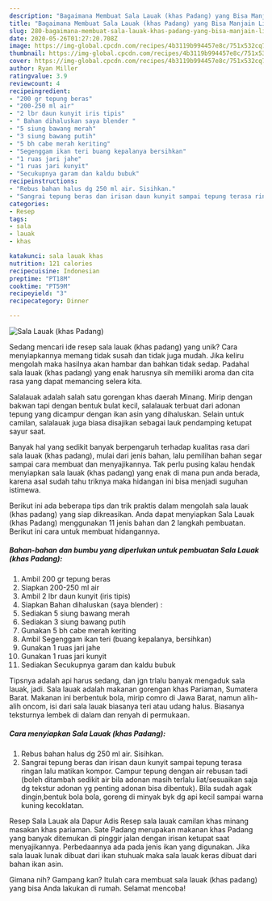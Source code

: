 ```yaml
---
description: "Bagaimana Membuat Sala Lauak (khas Padang) yang Bisa Manjain Lidah"
title: "Bagaimana Membuat Sala Lauak (khas Padang) yang Bisa Manjain Lidah"
slug: 280-bagaimana-membuat-sala-lauak-khas-padang-yang-bisa-manjain-lidah
date: 2020-05-26T01:27:20.708Z
image: https://img-global.cpcdn.com/recipes/4b3119b994457e8c/751x532cq70/sala-lauak-khas-padang-foto-resep-utama.jpg
thumbnail: https://img-global.cpcdn.com/recipes/4b3119b994457e8c/751x532cq70/sala-lauak-khas-padang-foto-resep-utama.jpg
cover: https://img-global.cpcdn.com/recipes/4b3119b994457e8c/751x532cq70/sala-lauak-khas-padang-foto-resep-utama.jpg
author: Ryan Miller
ratingvalue: 3.9
reviewcount: 4
recipeingredient:
- "200 gr tepung beras"
- "200-250 ml air"
- "2 lbr daun kunyit iris tipis"
- " Bahan dihaluskan saya blender "
- "5 siung bawang merah"
- "3 siung bawang putih"
- "5 bh cabe merah keriting"
- "Segenggam ikan teri buang kepalanya bersihkan"
- "1 ruas jari jahe"
- "1 ruas jari kunyit"
- "Secukupnya garam dan kaldu bubuk"
recipeinstructions:
- "Rebus bahan halus dg 250 ml air. Sisihkan."
- "Sangrai tepung beras dan irisan daun kunyit sampai tepung terasa ringan lalu matikan kompor. Campur tepung dengan air rebusan tadi (boleh ditambah sedikit air bila adonan masih terlalu liat/sesuaikan saja dg tekstur adonan yg penting adonan bisa dibentuk). Bila sudah agak dingin,bentuk bola bola, goreng di minyak byk dg api kecil sampai warna kuning kecoklatan."
categories:
- Resep
tags:
- sala
- lauak
- khas

katakunci: sala lauak khas 
nutrition: 121 calories
recipecuisine: Indonesian
preptime: "PT18M"
cooktime: "PT59M"
recipeyield: "3"
recipecategory: Dinner

---
```



![Sala Lauak (khas Padang)](https://img-global.cpcdn.com/recipes/4b3119b994457e8c/751x532cq70/sala-lauak-khas-padang-foto-resep-utama.jpg)

Sedang mencari ide resep sala lauak (khas padang) yang unik? Cara menyiapkannya memang tidak susah dan tidak juga mudah. Jika keliru mengolah maka hasilnya akan hambar dan bahkan tidak sedap. Padahal sala lauak (khas padang) yang enak harusnya sih memiliki aroma dan cita rasa yang dapat memancing selera kita.

Salalauak adalah salah satu gorengan khas daerah Minang. Mirip dengan bakwan tapi dengan bentuk bulat kecil, salalauak terbuat dari adonan tepung yang dicampur dengan ikan asin yang dihaluskan. Selain untuk camilan, salalauak juga biasa disajikan sebagai lauk pendamping ketupat sayur saat.

Banyak hal yang sedikit banyak berpengaruh terhadap kualitas rasa dari sala lauak (khas padang), mulai dari jenis bahan, lalu pemilihan bahan segar sampai cara membuat dan menyajikannya. Tak perlu pusing kalau hendak menyiapkan sala lauak (khas padang) yang enak di mana pun anda berada, karena asal sudah tahu triknya maka hidangan ini bisa menjadi suguhan istimewa.


Berikut ini ada beberapa tips dan trik praktis dalam mengolah sala lauak (khas padang) yang siap dikreasikan. Anda dapat menyiapkan Sala Lauak (khas Padang) menggunakan 11 jenis bahan dan 2 langkah pembuatan. Berikut ini cara untuk membuat hidangannya.

<!--inarticleads1-->

##### Bahan-bahan dan bumbu yang diperlukan untuk pembuatan Sala Lauak (khas Padang):

1. Ambil 200 gr tepung beras
1. Siapkan 200-250 ml air
1. Ambil 2 lbr daun kunyit (iris tipis)
1. Siapkan  Bahan dihaluskan (saya blender) :
1. Sediakan 5 siung bawang merah
1. Sediakan 3 siung bawang putih
1. Gunakan 5 bh cabe merah keriting
1. Ambil Segenggam ikan teri (buang kepalanya, bersihkan)
1. Gunakan 1 ruas jari jahe
1. Gunakan 1 ruas jari kunyit
1. Sediakan Secukupnya garam dan kaldu bubuk


Tipsnya adalah api harus sedang, dan jgn trlalu banyak mengaduk sala lauak, jadi. Sala lauak adalah makanan gorengan khas Pariaman, Sumatera Barat. Makanan ini berbentuk bola, mirip comro di Jawa Barat, namun alih-alih oncom, isi dari sala lauak biasanya teri atau udang halus. Biasanya teksturnya lembek di dalam dan renyah di permukaan. 

<!--inarticleads2-->

##### Cara menyiapkan Sala Lauak (khas Padang):

1. Rebus bahan halus dg 250 ml air. Sisihkan.
1. Sangrai tepung beras dan irisan daun kunyit sampai tepung terasa ringan lalu matikan kompor. Campur tepung dengan air rebusan tadi (boleh ditambah sedikit air bila adonan masih terlalu liat/sesuaikan saja dg tekstur adonan yg penting adonan bisa dibentuk). Bila sudah agak dingin,bentuk bola bola, goreng di minyak byk dg api kecil sampai warna kuning kecoklatan.


Resep Sala Lauak ala Dapur Adis Resep sala lauak camilan khas minang masakan khas pariaman. Sate Padang merupakan makanan khas Padang yang banyak ditemukan di pinggir jalan dengan irisan ketupat saat menyajikannya. Perbedaannya ada pada jenis ikan yang digunakan. Jika sala lauak lunak dibuat dari ikan stuhuak maka sala lauak keras dibuat dari bahan ikan asin. 

Gimana nih? Gampang kan? Itulah cara membuat sala lauak (khas padang) yang bisa Anda lakukan di rumah. Selamat mencoba!
